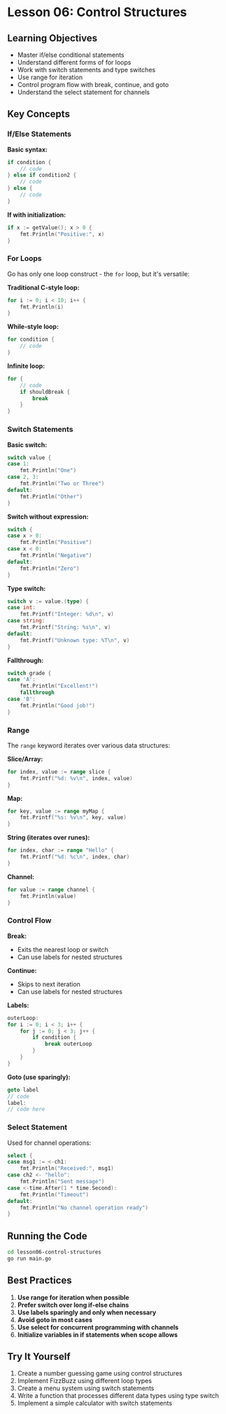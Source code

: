 # Lesson 06: Control Structures

## Learning Objectives
- Master if/else conditional statements
- Understand different forms of for loops
- Work with switch statements and type switches
- Use range for iteration
- Control program flow with break, continue, and goto
- Understand the select statement for channels

## Key Concepts

### If/Else Statements

**Basic syntax:**
```go
if condition {
    // code
} else if condition2 {
    // code
} else {
    // code
}
```

**If with initialization:**
```go
if x := getValue(); x > 0 {
    fmt.Println("Positive:", x)
}
```

### For Loops

Go has only one loop construct - the `for` loop, but it's versatile:

**Traditional C-style loop:**
```go
for i := 0; i < 10; i++ {
    fmt.Println(i)
}
```

**While-style loop:**
```go
for condition {
    // code
}
```

**Infinite loop:**
```go
for {
    // code
    if shouldBreak {
        break
    }
}
```

### Switch Statements

**Basic switch:**
```go
switch value {
case 1:
    fmt.Println("One")
case 2, 3:
    fmt.Println("Two or Three")
default:
    fmt.Println("Other")
}
```

**Switch without expression:**
```go
switch {
case x > 0:
    fmt.Println("Positive")
case x < 0:
    fmt.Println("Negative")
default:
    fmt.Println("Zero")
}
```

**Type switch:**
```go
switch v := value.(type) {
case int:
    fmt.Printf("Integer: %d\n", v)
case string:
    fmt.Printf("String: %s\n", v)
default:
    fmt.Printf("Unknown type: %T\n", v)
}
```

**Fallthrough:**
```go
switch grade {
case 'A':
    fmt.Println("Excellent!")
    fallthrough
case 'B':
    fmt.Println("Good job!")
}
```

### Range

The `range` keyword iterates over various data structures:

**Slice/Array:**
```go
for index, value := range slice {
    fmt.Printf("%d: %v\n", index, value)
}
```

**Map:**
```go
for key, value := range myMap {
    fmt.Printf("%s: %v\n", key, value)
}
```

**String (iterates over runes):**
```go
for index, char := range "Hello" {
    fmt.Printf("%d: %c\n", index, char)
}
```

**Channel:**
```go
for value := range channel {
    fmt.Println(value)
}
```

### Control Flow

**Break:**
- Exits the nearest loop or switch
- Can use labels for nested structures

**Continue:**
- Skips to next iteration
- Can use labels for nested structures

**Labels:**
```go
outerLoop:
for i := 0; i < 3; i++ {
    for j := 0; j < 3; j++ {
        if condition {
            break outerLoop
        }
    }
}
```

**Goto (use sparingly):**
```go
goto label
// code
label:
// code here
```

### Select Statement

Used for channel operations:

```go
select {
case msg1 := <-ch1:
    fmt.Println("Received:", msg1)
case ch2 <- "hello":
    fmt.Println("Sent message")
case <-time.After(1 * time.Second):
    fmt.Println("Timeout")
default:
    fmt.Println("No channel operation ready")
}
```

## Running the Code

```bash
cd lesson06-control-structures
go run main.go
```

## Best Practices

1. **Use range for iteration when possible**
2. **Prefer switch over long if-else chains**
3. **Use labels sparingly and only when necessary**
4. **Avoid goto in most cases**
5. **Use select for concurrent programming with channels**
6. **Initialize variables in if statements when scope allows**

## Try It Yourself
1. Create a number guessing game using control structures
2. Implement FizzBuzz using different loop types
3. Create a menu system using switch statements
4. Write a function that processes different data types using type switch
5. Implement a simple calculator with switch statements